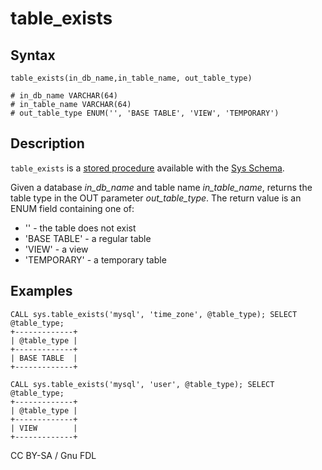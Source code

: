 
# table_exists

## Syntax


```
table_exists(in_db_name,in_table_name, out_table_type)

# in_db_name VARCHAR(64)
# in_table_name VARCHAR(64)
# out_table_type ENUM('', 'BASE TABLE', 'VIEW', 'TEMPORARY')
```

## Description


`table_exists` is a [stored procedure](../../../../../../../server-usage/programming-customizing-mariadb/stored-routines/stored-procedures/README.md) available with the [Sys Schema](../README.md).


Given a database *in_db_name* and table name *in_table_name*, returns the table type in the OUT parameter *out_table_type*. The return value is an ENUM field containing one of:


* '' - the table does not exist
* 'BASE TABLE' - a regular table
* 'VIEW' - a view
* 'TEMPORARY' - a temporary table


## Examples


```
CALL sys.table_exists('mysql', 'time_zone', @table_type); SELECT @table_type;
+-------------+
| @table_type |
+-------------+
| BASE TABLE  |
+-------------+

CALL sys.table_exists('mysql', 'user', @table_type); SELECT @table_type;
+-------------+
| @table_type |
+-------------+
| VIEW        |
+-------------+
```


CC BY-SA / Gnu FDL

